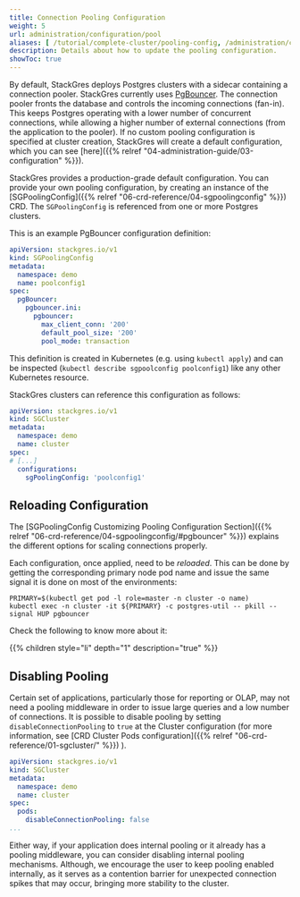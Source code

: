 ```yaml
---
title: Connection Pooling Configuration
weight: 5
url: administration/configuration/pool
aliases: [ /tutorial/complete-cluster/pooling-config, /administration/cluster/pool/ ]
description: Details about how to update the pooling configuration.
showToc: true
---
```


By default, StackGres deploys Postgres clusters with a sidecar containing a connection pooler.
StackGres currently uses [PgBouncer](https://www.pgbouncer.org/).
The connection pooler fronts the database and controls the incoming connections (fan-in).
This keeps Postgres operating with a lower number of concurrent connections, while allowing a higher number of external connections (from the application to the pooler).
If no custom pooling configuration is specified at cluster creation, StackGres will create a default configuration, which you can see [here]({{% relref "04-administration-guide/03-configuration" %}}).

StackGres provides a production-grade default configuration.
You can provide your own pooling configuration, by creating an instance of the [SGPoolingConfig]({{% relref "06-crd-reference/04-sgpoolingconfig" %}}) CRD.
The `SGPoolingConfig` is referenced from one or more Postgres clusters.

This is an example PgBouncer configuration definition:

```yaml
apiVersion: stackgres.io/v1
kind: SGPoolingConfig
metadata:
  namespace: demo
  name: poolconfig1
spec:
  pgBouncer:
    pgbouncer.ini:
      pgbouncer:
        max_client_conn: '200'
        default_pool_size: '200'
        pool_mode: transaction
```

This definition is created in Kubernetes (e.g. using `kubectl apply`) and can be inspected (`kubectl describe sgpoolconfig poolconfig1`) like any other Kubernetes resource.

StackGres clusters can reference this configuration as follows:

```yaml
apiVersion: stackgres.io/v1
kind: SGCluster
metadata:
  namespace: demo
  name: cluster
spec:
# [...]
  configurations:
    sgPoolingConfig: 'poolconfig1'
```

<!--
TODO keep?
If you happen to be reading this, it's because you are aware of your application characteristics and needs for scaling connections on a production environment.

A simple way to target this correctly, is to verify the usage of Prepared Statements, on top of which `session` mode will be the only compatible.

Some applications, do not handle connection closing properly, which may require to add certain timeouts for releasing server connections.
-->

## Reloading Configuration

The [SGPoolingConfig Customizing Pooling Configuration Section]({{% relref "06-crd-reference/04-sgpoolingconfig/#pgbouncer" %}}) explains the different options for scaling connections properly.

Each configuration, once applied, need to be _reloaded_.
This can be done by getting the corresponding primary node pod name and issue the same signal it is done on most of the environments:

```
PRIMARY=$(kubectl get pod -l role=master -n cluster -o name)
kubectl exec -n cluster -it ${PRIMARY} -c postgres-util -- pkill --signal HUP pgbouncer
```

Check the following to know more about it:

{{% children style="li" depth="1" description="true" %}}

## Disabling Pooling

Certain set of applications, particularly those for reporting or OLAP, may not need a pooling middleware in order to issue large queries and a low number of connections.
It is possible to disable pooling by setting `disableConnectionPooling` to `true` at the Cluster configuration (for more information, see [CRD Cluster Pods configuration]({{% relref "06-crd-reference/01-sgcluster/" %}}) ).

```yaml
apiVersion: stackgres.io/v1
kind: SGCluster
metadata:
  namespace: demo
  name: cluster
spec:
  pods:
    disableConnectionPooling: false
...
```

Either way, if your application does internal pooling or it already has a pooling middleware, you can consider disabling internal pooling mechanisms.
Although, we encourage the user to keep pooling enabled internally, as it serves as a contention barrier for unexpected connection spikes that may occur, bringing more stability to the cluster.